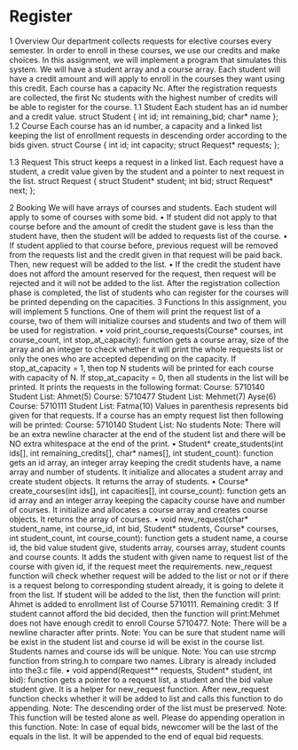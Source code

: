 # Register
1 Overview
Our department collects requests for elective courses every semester. In order to enroll in these courses,
we use our credits and make choices. In this assignment, we will implement a program that simulates this
system. We will have a student array and a course array. Each student will have a credit amount and
will apply to enroll in the courses they want using this credit. Each course has a capacity Nc. After the
registration requests are collected, the first Nc students with the highest number of credits will be able to
register for the course.
1.1 Student
Each student has an id number and a credit value.
struct Student
{
int id;
int remaining_bid;
char* name
};
1.2 Course
Each course has an id number, a capacity and a linked list keeping the list of enrollment requests in
descending order according to the bids given.
struct Course
{
int id;
int capacity;
struct Request* requests;
};


1.3 Request
This struct keeps a request in a linked list. Each request have a student, a credit value given by the
student and a pointer to next request in the list.
struct Request
{
struct Student* student;
int bid;
struct Request* next;
};

2 Booking
We will have arrays of courses and students. Each student will apply to some of courses with some bid.
• If student did not apply to that course before and the amount of credit the student gave is less than
the student have, then the student will be added to requests list of the course.
• If student applied to that course before, previous request will be removed from the requests list and
the credit given in that request will be paid back. Then, new request will be added to the list.
• If the credit the student have does not afford the amount reserved for the request, then request will
be rejected and it will not be added to the list.
After the registration collection phase is completed, the list of students who can register for the courses
will be printed depending on the capacities.
3 Functions
In this assignment, you will implement 5 functions. One of them will print the request list of a course,
two of them will initialize courses and students and two of them will be used for registration.
• void print_course_requests(Course* courses, int course_count, int stop_at_capacity):
function gets a course array, size of the array and an integer to check whether it will print the whole
requests list or only the ones who are accepted depending on the capacity. If stop_at_capacity = 1,
then top N students will be printed for each course with capacity of N. If stop_at_capacity = 0,
then all students in the list will be printed. It prints the requests in the following format:
Course: 5710140
Student List: Ahmet(5)
Course: 5710477
Student List: Mehmet(7) Ayse(6)
Course: 5710111
Student List: Fatma(10)
Values in parenthesis represents bid given for that requests.
If a course has an empty request list then following will be printed:
Course: 5710140
Student List: No students
Note: There will be an extra newline character at the end of the student list and there will be NO
extra whitespace at the end of the print.
• Student* create_students(int ids[], int remaining_credits[], char* names[], int student_count): function gets an id array, an integer array keeping the credit students have, a name
array and number of students. It initialize and allocates a student array and create student objects.
It returns the array of students.
• Course* create_courses(int ids[], int capacities[], int course_count): function gets an id
array and an integer array keeping the capacity course have and number of courses. It initialize and
allocates a course array and creates course objects. It returns the array of courses.
• void new_request(char* student_name, int course_id, int bid, Student* students,
Course* courses, int student_count, int course_count): function gets a student name,
a course id, the bid value student give, students array, courses array, student counts and course
counts. It adds the student with given name to request list of the course with given id, if the request
meet the requirements. new_request function will check whether request will be added to the list
or not or if there is a request belong to corresponding student already, it is going to delete it from
the list.
If student will be added to the list, then the function will print:
Ahmet is added to enrollment list of Course 5710111. Remaining credit: 3
If student cannot afford the bid decided, then the function will print:Mehmet does not have enough credit to enroll Course 5710477.
Note: There will be a newline character after prints. Note: You can be sure that student name
will be exist in the student list and course id will be exist in the course list. Students names and
course ids will be unique. Note: You can use strcmp function from string.h to compare two names.
Library is already included into the3.c file.
• void append(Request** requests, Student* student, int bid): function gets a pointer to
a request list, a student and the bid value student give. It is a helper for new_request function.
After new_request function checks whether it will be added to list and calls this function to do
appending. Note: The descending order of the list must be preserved. Note: This function will
be tested alone as well. Please do appending operation in this function. Note: In case of equal
bids, newcomer will be the last of the equals in the list. It will be appended to the end of equal bid
requests.

